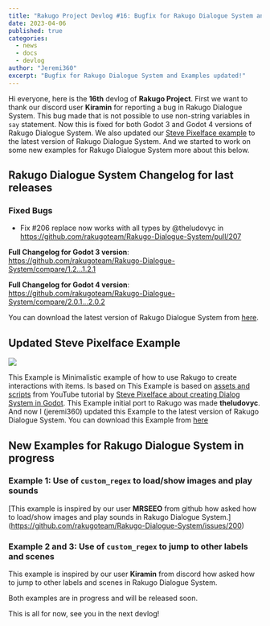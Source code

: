 ```yaml
---
title: "Rakugo Project Devlog #16: Bugfix for Rakugo Dialogue System and Examples updated!"
date: 2023-04-06
published: true
categories:
  - news
  - docs
  - devlog
author: "Jeremi360"
excerpt: "Bugfix for Rakugo Dialogue System and Examples updated!"
---
```


Hi everyone, here is the **16th** devlog of **Rakugo Project**.
First we want to thank our discord user **Kiramin** for reporting a bug in Rakugo Dialogue System.
This bug made that is not possible to use non-string variables in `say` statement.
Now this is fixed for both Godot 3 and Godot 4 versions of Rakugo Dialogue System.
We also updated our [Steve Pixelface example](/examples/steve-pixelface) to the latest version of Rakugo Dialogue System.
And we started to work on some new examples for Rakugo Dialogue System more about this below.

## Rakugo Dialogue System Changelog for last releases

### Fixed Bugs

* Fix #206 replace now works with all types by @theludovyc in https://github.com/rakugoteam/Rakugo-Dialogue-System/pull/207

**Full Changelog for Godot 3 version**: https://github.com/rakugoteam/Rakugo-Dialogue-System/compare/1.2...1.2.1

**Full Changelog for Godot 4 version**: https://github.com/rakugoteam/Rakugo-Dialogue-System/compare/2.0.1...2.0.2

You can download the latest version of Rakugo Dialogue System from [here](https://github.com/rakugoteam/Rakugo-Dialogue-System/releases).

## Updated Steve Pixelface Example

![](https://github.com/rakugoteam/RDS-Examples/raw/godot-4/stevepixelface_dialog_system/stevepixelface_dialog_system.png)

This Example is Minimalistic example of how to use Rakugo to create interactions with items.
Is based on This Example is based on [assets and scripts](https://github.com/stevepixelface/dialog-system) from YouTube tutorial by
 [Steve Pixelface about creating Dialog System in Godot](https://www.youtube.com/watch?v=Ur9j3c5_of0).
This Example initial port to Rakugo was made **theludovyc**.
And now I (jeremi360) updated this Example to the latest version of Rakugo Dialogue System.
You can download this Example from [here](https://github.com/rakugoteam/Examples/releases)

## New Examples for Rakugo Dialogue System in progress

### Example 1: Use of `custom_regex` to load/show images and play sounds

[This example is inspired by our user **MRSEEO** from github how asked how to load/show images and play sounds in Rakugo Dialogue System.]
(https://github.com/rakugoteam/Rakugo-Dialogue-System/issues/200)

### Example 2 and 3: Use of `custom_regex` to jump to other labels and scenes

This example is inspired by our user **Kiramin** from discord how asked how to jump to other labels and scenes in Rakugo Dialogue System.

Both examples are in progress and will be released soon.

This is all for now, see you in the next devlog!
